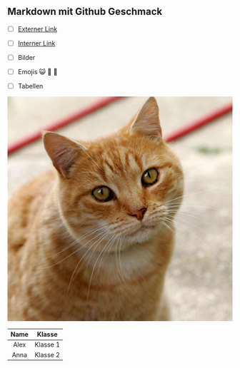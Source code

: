 ## Markdown mit Github Geschmack

- [ ] [Externer Link](https://docs.github.com/de)
- [ ] [Interner Link](https://github.com/OxanaDanilova/authoring/tree/main/images)
- [ ] Bilder
- [ ] Emojis :smiley_cat: :hatched_chick: :leopard:
- [ ] Tabellen


![cat](https://github.com/OxanaDanilova/authoring/blob/ae95ab89853f9379a0a1a5c1a8f3bf5f6e06808c/images/Cat03.jpg)

|Name|Klasse|
|:-:|:-:|
|Alex|Klasse 1|
|Anna|Klasse 2|



